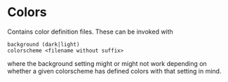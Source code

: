 # Colors

Contains color definition files. These can be invoked with

	background (dark|light)
	colorscheme <filename without suffix>

where the background setting might or might not work depending on whether a
given colorscheme has defined colors with that setting in mind.
